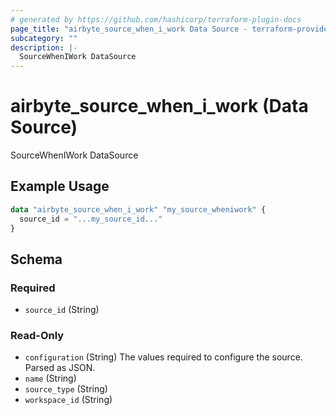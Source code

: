 ```yaml
---
# generated by https://github.com/hashicorp/terraform-plugin-docs
page_title: "airbyte_source_when_i_work Data Source - terraform-provider-airbyte"
subcategory: ""
description: |-
  SourceWhenIWork DataSource
---
```


# airbyte_source_when_i_work (Data Source)

SourceWhenIWork DataSource

## Example Usage

```terraform
data "airbyte_source_when_i_work" "my_source_wheniwork" {
  source_id = "...my_source_id..."
}
```

<!-- schema generated by tfplugindocs -->
## Schema

### Required

- `source_id` (String)

### Read-Only

- `configuration` (String) The values required to configure the source. Parsed as JSON.
- `name` (String)
- `source_type` (String)
- `workspace_id` (String)
